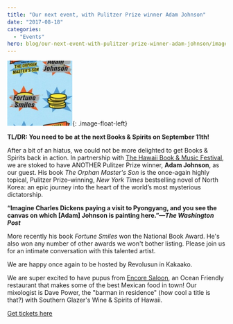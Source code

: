 ```yaml
---
title: "Our next event, with Pulitzer Prize winner Adam Johnson"
date: "2017-08-18"
categories: 
  - "Events"
hero: blog/our-next-event-with-pulitzer-prize-winner-adam-johnson/images/Fortune-Smiles-Cover-Medium-150x150.jpg
---
```


![](images/Fortune-Smiles-Cover-Medium-150x150.jpg){: .image-float-left} 

**TL/DR: You need to be at the next Books & Spirits on September 11th!**

After a bit of an hiatus, we could not be more delighted to get Books & Spirits back in action. In partnership with [The Hawaii Book & Music Festival](http://hawaiibookandmusicfestival.com/), we are stoked to have ANOTHER Pulitzer Prize winner, **Adam Johnson**, as our guest. His book _The Orphan Master's Son_ is the once-again highly topical, Pulitzer Prize–winning, _New York Times_ bestselling novel of North Korea: an epic journey into the heart of the world’s most mysterious dictatorship.

**“Imagine Charles Dickens paying a visit to Pyongyang, and you see the canvas on which \[Adam\] Johnson is painting here.”_—The Washington Post_**

More recently his book _Fortune Smiles_ won the National Book Award. He's also won any number of other awards we won't bother listing. Please join us for an intimate conversation with this talented artist.

We are happy once again to be hosted by Revolusun in Kakaako.

We are super excited to have pupus from [Encore Saloon](http://www.encoresaloon.com/), an Ocean Friendly restaurant that makes some of the best Mexican food in town! Our mixologist is Dave Power, the "barman in residence" (how cool a title is that?) with Southern Glazer's Wine & Spirits of Hawaii.

[Get tickets here](https://www.eventbrite.com/e/books-spirits-wadam-johnson-tickets-37003121332?aff=website)
